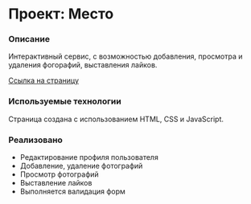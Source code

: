 # Проект: Место

### Описание

Интерактивный сервис, с возможностью добавления, просмотра и удаления фогорафий, выставления лайков.

[Ссылка на страницу](https://sergasent.github.io/mesto/)

### Используемые технологии

Страница создана с использованием HTML, CSS и JavaScript.

### Реализовано

* Редактирование профиля пользователя
* Добавление, удаление фотографий
* Просмотр фотографий
* Выставление лайков
* Выполняется валидация форм

